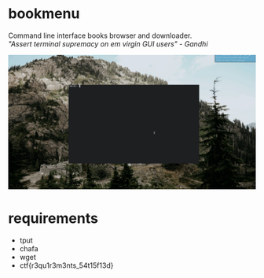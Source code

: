 # bookmenu
Command line interface books browser and downloader.  
*"Assert terminal supremacy on em virgin GUI users" - Gandhi*

![preview](preview.gif)

# requirements
- tput
- chafa
- wget
- ctf{r3qu1r3m3nts_54t15f13d}
